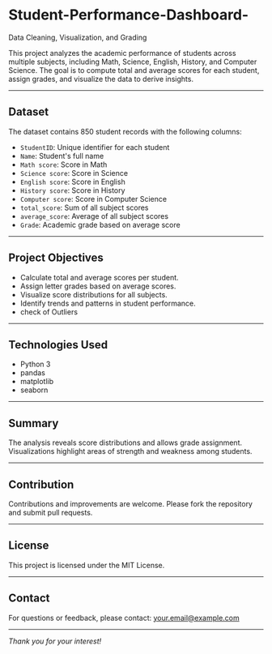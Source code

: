 # Student-Performance-Dashboard-
Data Cleaning, Visualization, and Grading

This project analyzes the academic performance of students across multiple subjects, including Math, Science, English, History, and Computer Science. The goal is to compute total and average scores for each student, assign grades, and visualize the data to derive insights.

---

## Dataset

The dataset contains 850 student records with the following columns:

- `StudentID`: Unique identifier for each student
- `Name`: Student's full name
- `Math score`: Score in Math
- `Science score`: Score in Science
- `English score`: Score in English
- `History score`: Score in History
- `Computer score`: Score in Computer Science
- `total_score`: Sum of all subject scores
- `average_score`: Average of all subject scores
- `Grade`: Academic grade based on average score

---

## Project Objectives

- Calculate total and average scores per student.
- Assign letter grades based on average scores.
- Visualize score distributions for all subjects.
- Identify trends and patterns in student performance.
- check of Outliers

---

## Technologies Used

- Python 3
- pandas
- matplotlib
- seaborn

---


## Summary

The analysis reveals score distributions and allows grade assignment. Visualizations highlight areas of strength and weakness among students.

---

## Contribution

Contributions and improvements are welcome. Please fork the repository and submit pull requests.

---

## License

This project is licensed under the MIT License.

---

## Contact

For questions or feedback, please contact: your.email@example.com

---

*Thank you for your interest!*


